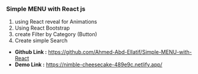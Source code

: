 ### **Simple MENU with React js**

1. using React reveal for Animations 
2. Using React Bootstrap
3. create Filter by Category (Button)
4. Create simple Search 


- **Github Link :**  https://github.com/Ahmed-Abd-Ellatif/Simple-MENU-with-React
- **Demo Link :** https://nimble-cheesecake-489e9c.netlify.app/
